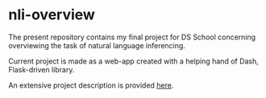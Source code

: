 # nli-overview

The present repository contains my final project for DS School concerning overviewing the task of natural language inferencing. 

Current project is made as a web-app created with a helping hand of Dash, Flask-driven library. 

An extensive project description is provided [here](https://docs.google.com/presentation/d/1t9t7XqsNfrp9KjQO-6kPKCCOeldHrS5DFeEHVJ-BeyQ/export/pdf).

